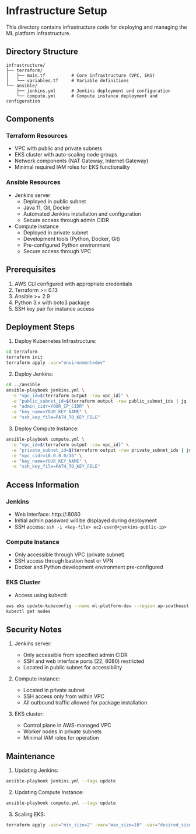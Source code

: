 # Infrastructure Setup

This directory contains infrastructure code for deploying and managing the ML platform infrastructure.

## Directory Structure

```
infrastructure/
├── terraform/
│   ├── main.tf          # Core infrastructure (VPC, EKS)
│   └── variables.tf     # Variable definitions
└── ansible/
    ├── jenkins.yml      # Jenkins deployment and configuration
    └── compute.yml      # Compute instance deployment and configuration
```

## Components

### Terraform Resources
- VPC with public and private subnets
- EKS cluster with auto-scaling node groups
- Network components (NAT Gateway, Internet Gateway)
- Minimal required IAM roles for EKS functionality

### Ansible Resources
- Jenkins server
  - Deployed in public subnet
  - Java 11, Git, Docker
  - Automated Jenkins installation and configuration
  - Secure access through admin CIDR
- Compute instance
  - Deployed in private subnet
  - Development tools (Python, Docker, Git)
  - Pre-configured Python environment
  - Secure access through VPC

## Prerequisites

1. AWS CLI configured with appropriate credentials
2. Terraform >= 0.13
3. Ansible >= 2.9
4. Python 3.x with boto3 package
5. SSH key pair for instance access

## Deployment Steps

1. Deploy Kubernetes Infrastructure:
```bash
cd terraform
terraform init
terraform apply -var="environment=dev"
```

2. Deploy Jenkins:
```bash
cd ../ansible
ansible-playbook jenkins.yml \
  -e "vpc_id=$(terraform output -raw vpc_id)" \
  -e "public_subnet_id=$(terraform output -raw public_subnet_ids | jq -r '.[0]')" \
  -e "admin_cidr=YOUR_IP_CIDR" \
  -e "key_name=YOUR_KEY_NAME" \
  -e "ssh_key_file=PATH_TO_KEY_FILE"
```

3. Deploy Compute Instance:
```bash
ansible-playbook compute.yml \
  -e "vpc_id=$(terraform output -raw vpc_id)" \
  -e "private_subnet_id=$(terraform output -raw private_subnet_ids | jq -r '.[0]')" \
  -e "vpc_cidr=10.0.0.0/16" \
  -e "key_name=YOUR_KEY_NAME" \
  -e "ssh_key_file=PATH_TO_KEY_FILE"
```

## Access Information

### Jenkins
- Web Interface: http://<jenkins-public-ip>:8080
- Initial admin password will be displayed during deployment
- SSH access: `ssh -i <key-file> ec2-user@<jenkins-public-ip>`

### Compute Instance
- Only accessible through VPC (private subnet)
- SSH access through bastion host or VPN
- Docker and Python development environment pre-configured

### EKS Cluster
- Access using kubectl: 
```bash
aws eks update-kubeconfig --name ml-platform-dev --region ap-southeast-1
kubectl get nodes
```

## Security Notes

1. Jenkins server:
   - Only accessible from specified admin CIDR
   - SSH and web interface ports (22, 8080) restricted
   - Located in public subnet for accessibility

2. Compute instance:
   - Located in private subnet
   - SSH access only from within VPC
   - All outbound traffic allowed for package installation

3. EKS cluster:
   - Control plane in AWS-managed VPC
   - Worker nodes in private subnets
   - Minimal IAM roles for operation

## Maintenance

1. Updating Jenkins:
```bash
ansible-playbook jenkins.yml --tags update
```

2. Updating Compute Instance:
```bash
ansible-playbook compute.yml --tags update
```

3. Scaling EKS:
```bash
terraform apply -var="min_size=2" -var="max_size=10" -var="desired_size=3"
